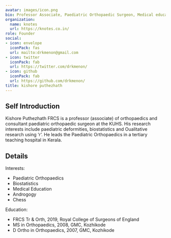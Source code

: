 ```yaml
---
avatar: images/icon.png
bio: Professor Associate, Paediatric Orthopaedic Surgeon, Medical educator.
organization:
  name: knotes
  url: https://knotes.co.in/
role: Founder
social:
- icon: envelope
  iconPack: fas
  url: mailto:drkmenon@gmail.com
- icon: twitter
  iconPack: fab
  url: https://twitter.com/drkmenon/
- icon: github
  iconPack: fab
  url: https://github.com/drkmenon/
title: kishore puthezhath
---
```


## Self Introduction

Kishore Puthezhath FRCS is a professor (associate) of orthopaedics and consultant paediatric orthopaedic surgeon at the KUHS. His research interests include paediatric deformities, biostatistics and Oualitative research using ‘r’. He leads the Paediatric Orthopaedics in a tertiary teaching hospital in Kerala.

## Details  

Interests:

- Paediatric Orthopaedics
- Biostatistics
- Medical Education
- Androgogy
- Chess

Education:

- FRCS Tr & Orth, 2019, Royal College of Surgeons of England
- MS in Orthopaedics, 2008, GMC, Kozhikode
- D Ortho in Orthopaedics, 2007, GMC, Kozhikode